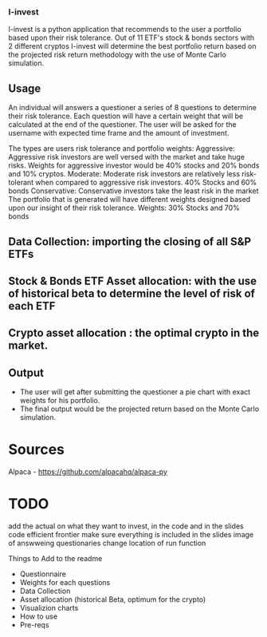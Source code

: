 ### I-invest

I-invest is a python application that recommends to the user a portfolio based upon their risk tolerance.
Out of 11 ETF's stock & bonds sectors with 2 different cryptos I-invest will determine the best portfolio return based on the projected risk return methodology with the use of Monte Carlo simulation.

## Usage

An individual will answers a questioner a series of 8 questions to determine their risk tolerance.
Each question will have a certain weight that will be calculated at the end of the questioner.
The user will be asked for the username with expected time frame and the amount of investment.

The types are users risk tolerance and portfolio weights:
Aggressive: Aggressive risk investors are well versed with the market and take huge risks. 
Weights for aggressive investor would be 40% stocks and 20% bonds and 10% cryptos.
Moderate: Moderate risk investors are relatively less risk-tolerant when compared to aggressive risk investors. 40% Stocks and 60% bonds 
Conservative: Conservative investors take the least risk in the market
The portfolio that is generated will have different weights designed based upon our insight of their risk tolerance. 
Weights: 30% Stocks and 70% bonds

## Data Collection: importing the closing of all S&P ETFs 
## Stock & Bonds ETF Asset allocation: with the use of historical beta to determine the level of risk of each ETF 
## Crypto asset allocation : the optimal crypto in the market.
##

## Output

- The user will get after submitting the questioner a pie chart with exact weights for his portfolio.
- The final output would be the projected return based on the Monte Carlo simulation.


# Sources

Alpaca - https://github.com/alpacahq/alpaca-py 

# TODO

add the actual on what they want to invest, in the code and in the slides
code efficient frontier
make sure everything is included in the slides
image of answweing questionaries
change location of run function

Things to Add to the readme
- Questionnaire
- Weights for each questions
- Data Collection
- Asset allocation (historical Beta, optimum for the crypto)
- Visualizion charts
- How to use
- Pre-reqs

